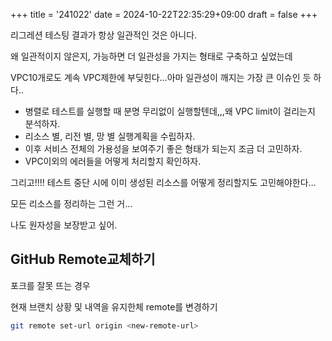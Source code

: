 +++
title = '241022'
date = 2024-10-22T22:35:29+09:00
draft = false
+++

리그레션 테스팅 결과가 항상 일관적인 것은 아니다.

왜 일관적이지 않은지, 가능하면 더 일관성을 가지는 형태로 구축하고 싶었는데

VPC10개로도 계속 VPC제한에 부딪힌다…아마 일관성이 깨지는 가장 큰 이슈인 듯 하다..

- 병렬로 테스트를 실행할 때 분명 무리없이 실행할텐데,,,왜 VPC limit이 걸리는지 분석하자.
- 리소스 별, 리전 별, 망 별 실행계획을 수립하자.
- 이후 서비스 전체의 가용성을 보여주기 좋은 형태가 되는지 조금 더 고민하자.
- VPC이외의 에러들을 어떻게 처리할지 확인하자.

그리고!!!! 테스트 중단 시에 이미 생성된 리소스를 어떻게 정리할지도 고민해야한다…

모든 리소스를 정리하는 그런 거…

나도 원자성을 보장받고 싶어.

## GitHub Remote교체하기

포크를 잘못 뜨는 경우

현재 브랜치 상황 및 내역을 유지한체 remote를 변경하기

```bash
git remote set-url origin <new-remote-url>
```
